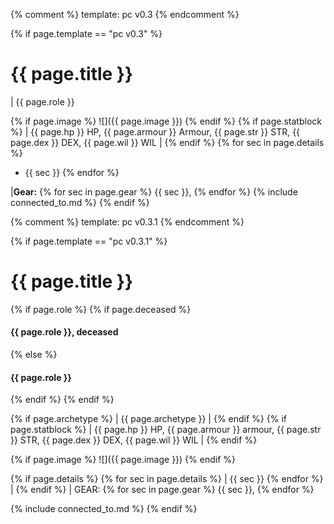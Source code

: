 {% comment %} template: pc v0.3 {% endcomment %}

{% if page.template == "pc v0.3" %}

# {{ page.title }}

| {{ page.role }}

{% if page.image %}
![]({{ page.image }})
{% endif %}
{% if page.statblock %}
| {{ page.hp }} HP, {{ page.armour }} Armour, {{ page.str }} STR, {{ page.dex }} DEX, {{ page.wil }} WIL |
{% endif %}
{% for sec in page.details %} 
- {{ sec }}  {% endfor %}

|**Gear:** {% for sec in page.gear %} {{ sec }}, {% endfor %}
{% include connected_to.md %}
{% endif %}





{% comment %} template: pc v0.3.1 {% endcomment %}

{% if page.template == "pc v0.3.1" %}

# {{ page.title }}

{% if page.role %}
{% if page.deceased %}
#### **{{ page.role }}**, deceased
{% else %}
#### **{{ page.role }}**
{% endif %}
{% endif %}

{% if page.archetype %}
| {{ page.archetype }} | {% endif %} {% if page.statblock %} 
| {{ page.hp }} HP, {{ page.armour }} armour, {{ page.str }} STR, {{ page.dex }} DEX, {{ page.wil }} WIL |
{% endif %} 

{% if page.image %}
![]({{ page.image }})
{% endif %}

{% if page.details %}
{% for sec in page.details %}
| {{ sec }} {% endfor %} |
{% endif %} | GEAR: {% for sec in page.gear %} {{ sec }}, {% endfor %}

{% include connected_to.md %}
{% endif %}
